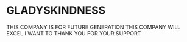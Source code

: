# GLADYSKINDNESS
THIS COMPANY IS FOR FUTURE GENERATION
THIS COMPANY WILL EXCEL
I WANT TO THANK YOU FOR YOUR SUPPORT
